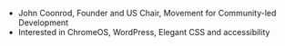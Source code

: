 * John Coonrod, Founder and US Chair, Movement for Community-led Development
* Interested in ChromeOS, WordPress, Elegant CSS and accessibility
